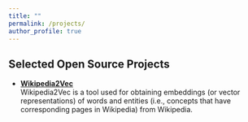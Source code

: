 ```yaml
---
title: ""
permalink: /projects/
author_profile: true
---
```


## Selected Open Source Projects
- __[Wikipedia2Vec](https://github.com/wikipedia2vec/wikipedia2vec)__  
Wikipedia2Vec is a tool used for obtaining embeddings (or vector representations) of words and entities (i.e., concepts that have corresponding pages in Wikipedia) from Wikipedia.   